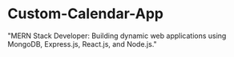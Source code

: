 # Custom-Calendar-App
"MERN Stack Developer: Building dynamic web applications using MongoDB, Express.js, React.js, and Node.js."
